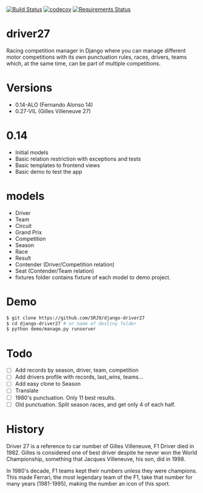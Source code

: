 [![Build Status](https://travis-ci.org/SRJ9/django-driver27.svg?branch=develop)](https://travis-ci.org/SRJ9/django-driver27)
[![codecov](https://codecov.io/gh/SRJ9/django-driver27/branch/develop/graph/badge.svg)](https://codecov.io/gh/SRJ9/django-driver27)
[![Requirements Status](https://requires.io/github/SRJ9/django-driver27/requirements.svg?branch=develop)](https://requires.io/github/SRJ9/django-driver27/requirements/?branch=develop)

# driver27
Racing competition manager in Django where you can manage different
motor competitions with its own punctuation rules, races, drivers, teams
which, at the same time, can be part of multiple competitions.

Versions
========
- 0.14-ALO (Fernando Alonso 14)
- 0.27-VIL (Gilles Villeneuve 27)

0.14
====
- Initial models
- Basic relation restriction with exceptions and tests
- Basic templates to frontend views
- Basic demo to test the app

models
===========
- Driver
- Team
- Circuit
- Grand Prix
- Competition
- Season
- Race
- Result
- Contender (Driver/Competition relation)
- Seat (Contender/Team relation)
- fixtures folder contains fixture of each model to demo project.

Demo
====
```bash
$ git clone https://github.com/SRJ9/django-driver27
$ cd django-driver27 # or name of destiny folder
$ python demo/manage.py runserver
```

Todo
====
- [ ] Add records by season, driver, team, competition
- [ ] Add drivers profile with records, last_wins, teams...
- [ ] Add easy clone to Season
- [ ] Translate
- [ ] 1980's punctuation. Only 11 best results.
- [ ] Old punctuation. Split season races, and get only 4 of each half.

# History
Driver 27 is a reference to car number of Gilles Villeneuve, F1 Driver died in 1982. Gilles is considered one of best driver despite he never won the World Championship, something that Jacques Villeneuve, his son, did in 1998.

In 1980's decade, F1 teams kept their numbers unless they were champions. This made Ferrari, the most legendary team of the F1, take that number for many years (1981-1995), making the number an icon of this sport.
